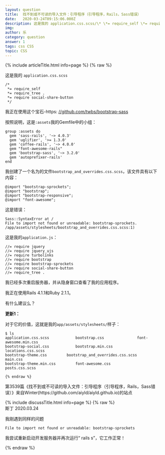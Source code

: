 ```yaml
---
layout: question
title:  找不到或不可读的导入文件：引导程序（引导程序，Rails，Sass错误）
date:   2020-03-24T09:15:06.000Z
description: 这是我的 application.css.scss/\* \*= require_self \*= require_tree . \*= require...
img: 
author: 乐
category: question
answer: 1
tags: css CSS
topic: CSS
---
```

<div class="article-root">
  <div class="article">
    {% include articleTitle.html info=page %}
    {% raw %}
    <div class="article-content"><p><font style="vertical-align: inherit;"><font style="vertical-align: inherit;">这是我的 </font></font><code>application.css.scss</code></p>

<pre><code>/*<font></font>
 *= require_self<font></font>
 *= require_tree .<font></font>
 *= require social-share-button<font></font>
 */<font></font>
</code></pre>

<p><font style="vertical-align: inherit;"><font style="vertical-align: inherit;">我正在使用这个宝石-https: </font></font><a href="https://github.com/twbs/bootstrap-sass" rel="noreferrer"><font style="vertical-align: inherit;"><font style="vertical-align: inherit;">//github.com/twbs/bootstrap-sass</font></font></a></p>

<p><font style="vertical-align: inherit;"><font style="vertical-align: inherit;">按照说明，这是</font></font><code>:assets</code><font style="vertical-align: inherit;"><font style="vertical-align: inherit;">我的Gemfile中的小组：</font></font></p>

<pre><code>group :assets do<font></font>
  gem 'sass-rails', '~&gt; 4.0.3'<font></font>
  gem 'uglifier', '&gt;= 1.3.0'<font></font>
  gem 'coffee-rails', '~&gt; 4.0.0'<font></font>
  gem "font-awesome-rails"<font></font>
  gem 'bootstrap-sass', '~&gt; 3.2.0'<font></font>
  gem 'autoprefixer-rails'<font></font>
end<font></font>
</code></pre>

<p><font style="vertical-align: inherit;"><font style="vertical-align: inherit;">我创建了一个名为的文件</font></font><code>bootstrap_and_overrides.css.scss</code><font style="vertical-align: inherit;"><font style="vertical-align: inherit;">，该</font><font style="vertical-align: inherit;">文件</font><font style="vertical-align: inherit;">具有以下内容：</font></font></p>

<pre><code>@import "bootstrap-sprockets";<font></font>
@import "bootstrap";<font></font>
@import "bootstrap-responsive";<font></font>
@import "font-awesome";<font></font>
</code></pre>

<p><font style="vertical-align: inherit;"><font style="vertical-align: inherit;">这是错误：</font></font></p>

<pre><code>Sass::SyntaxError at /<font></font>
File to import not found or unreadable: bootstrap-sprockets.<font></font>
/app/assets/stylesheets/bootstrap_and_overrides.css.scss:1)<font></font>
</code></pre>

<p><font style="vertical-align: inherit;"><font style="vertical-align: inherit;">这是我的</font></font><code>application.js</code><font style="vertical-align: inherit;"><font style="vertical-align: inherit;">：</font></font></p>

<pre><code>//= require jquery<font></font>
//= require jquery_ujs<font></font>
//= require turbolinks<font></font>
//= require bootstrap<font></font>
//= require bootstrap-sprockets<font></font>
//= require social-share-button<font></font>
//= require_tree .<font></font>
</code></pre>

<p><font style="vertical-align: inherit;"><font style="vertical-align: inherit;">我已经多次重启服务器，并从隐身窗口查看了我的应用程序。</font></font></p>

<p><font style="vertical-align: inherit;"><font style="vertical-align: inherit;">我正在使用Rails 4.1.1和Ruby 2.1.1。</font></font></p>

<p><font style="vertical-align: inherit;"><font style="vertical-align: inherit;">有什么建议么？</font></font></p>

<p><strong><font style="vertical-align: inherit;"><font style="vertical-align: inherit;">更新1：</font></font></strong></p>

<p><font style="vertical-align: inherit;"><font style="vertical-align: inherit;">对于它的价值，这就是我的</font></font><code>app/assets/stylesheets/</code><font style="vertical-align: inherit;"><font style="vertical-align: inherit;">样子：</font></font></p>

<pre><code>$ ls<font></font>
application.css.scss            bootstrap.css               font-awesome.min.css<font></font>
bootstrap-social.css            bootstrap.min.css           locations.css.scss<font></font>
bootstrap-theme.css         bootstrap_and_overrides.css.scss    main.css<font></font>
bootstrap-theme.min.css         font-awesome.css            posts.css.scss<font></font>
</code></pre></div>
    {% endraw %}
  </div>
  <p class="winter_mark">第3539篇《找不到或不可读的导入文件：引导程序（引导程序，Rails，Sass错误）》来自Winter(https://github.com/aiyld/aiyld.github.io)的站点</p>
  <div class="discuss-wrapper">
    {% include discussTitle.html info=page %}
    {% raw %}
    <div class="discuss-item">
        <div class="discuss-parent">
          <div class="discuss-meta">
            <span class="discuss-user">斯丁</span>
            <span class="discuss-time">2020.03.24</span>
          </div>
          <div class="discuss-comment"><p><font style="vertical-align: inherit;"><font style="vertical-align: inherit;">我刚遇到同样的问题</font></font></p>

<pre><code>File to import not found or unreadable: bootstrap-sprockets
</code></pre>

<p><font style="vertical-align: inherit;"><font style="vertical-align: inherit;">我尝试重新启动开发服务器并再次运行“ rails s”，它工作正常！</font></font></p></div>
        </div></div>
    {% endraw %}
  </div>
<div>
